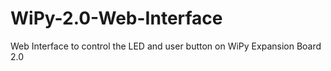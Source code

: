 # WiPy-2.0-Web-Interface
Web Interface to control the LED and user button on WiPy Expansion Board 2.0
